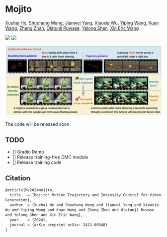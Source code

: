 # Mojito


[Xuehai He](https://sheehan1230.github.io/), [Shuohang Wang](https://scholar.google.com.sg/citations?user=mN-IO6wAAAAJ&hl=zh-CN), [Jianwei Yang](https://jwyang.github.io/), [Xiaoxia Wu](https://xwushirley.github.io/), [Yiping Wang](https://ypwang61.github.io/), [Kuan Wang](https://scholar.google.com/citations?hl=en&user=c1-_-dUAAAAJ&view_op=list_works&sortby=pubdate), [Zheng Zhan](https://zhanzheng8585.github.io/), [Olatunji Ruwase](https://www.microsoft.com/en-us/research/people/olruwase/), [Yelong Shen](https://scholar.google.com/citations?user=S6OFEFEAAAAJ&hl=en), [Xin Eric Wang](https://eric-xw.github.io/)

<a href='https://arxiv.org/abs/2412.08948'><img src='https://img.shields.io/badge/Paper-Arxiv-red'></a> <a href='https://sites.google.com/view/mojito-video'><img src='https://img.shields.io/badge/Project-Page-green'></a> 
</a>

![Teaser figure](figures/teaser.png)



The code will be released soon. 

## TODO
- [] Gradio Demo
- [] Release training-free DMC module
- [] Release training code




## Citation

```
@article{he2024mojito,
  title   = {Mojito: Motion Trajectory and Intensity Control for Video Generation},
  author  = {Xuehai He and Shuohang Wang and Jianwei Yang and Xiaoxia Wu and Yiping Wang and Kuan Wang and Zheng Zhan and Olatunji Ruwase and Yelong Shen and Xin Eric Wang},
  year    = {2024},
  journal = {arXiv preprint arXiv: 2412.08948}
}
```
